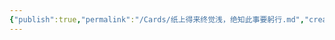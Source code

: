 ```yaml
---
{"publish":true,"permalink":"/Cards/纸上得来终觉浅，绝知此事要躬行.md","created":"2025-07-09T18:48:55.056+08:00","modified":"2025-07-10T00:17:08.247+08:00","published":"2025-07-10T00:17:08.247+08:00","cssclasses":""}
---
```


